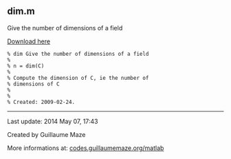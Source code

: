 ## dim.m ##
Give the number of dimensions of a field

[Download here](http://guillaumemaze.googlecode.com/svn/trunk/matlab/codes/matrix/dim.m)

```
% dim Give the number of dimensions of a field
%
% n = dim(C)
% 
% Compute the dimension of C, ie the number of
% dimensions of C
%
%
% Created: 2009-02-24.
```

---

Last update: 2014 May 07, 17:43

Created by Guillaume Maze

More informations at: [codes.guillaumemaze.org/matlab](http://codes.guillaumemaze.org/matlab)